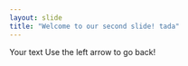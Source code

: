 ```yaml
---
layout: slide
title: "Welcome to our second slide! tada"
---
```

Your text
Use the left arrow to go back!
